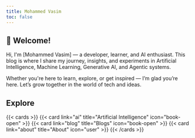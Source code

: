 ```yaml
---
title: Mohammed Vasim
toc: false
---
```


## 👋 Welcome!

Hi, I'm \[Mohammed Vasim] — a developer, learner, and AI enthusiast.
This blog is where I share my journey, insights, and experiments in Artificial Intelligence, Machine Learning, Generative AI, and Agentic systems.

Whether you're here to learn, explore, or get inspired — I’m glad you’re here. Let’s grow together in the world of tech and ideas.

## Explore

{{< cards >}}
  {{< card link="ai" title="Artificial Intelligence" icon="book-open" >}}
  {{< card link="blog" title="Blogs" icon="book-open" >}}
  {{< card link="about" title="About" icon="user" >}}
{{< /cards >}}

